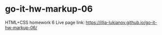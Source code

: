 # go-it-hw-markup-06

HTML+CSS homework 6 Live page link:
https://illia-lukianov.github.io/go-it-hw-markup-06/

